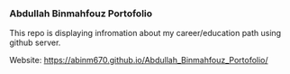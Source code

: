 
### Abdullah Binmahfouz Portofolio

This repo is displaying infromation about my career/education path using github server.

Website: 
https://abinm670.github.io/Abdullah_Binmahfouz_Portofolio/












